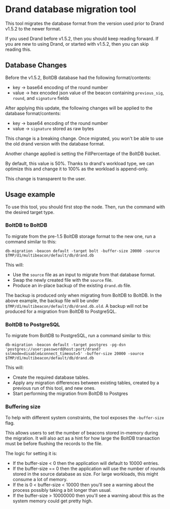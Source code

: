 # Drand database migration tool


This tool migrates the database format from the version used prior to Drand v1.5.2 to the newer format.

If you used Drand before v1.5.2, then you should keep reading forward.
If you are new to using Drand, or started with v1.5.2, then you can skip reading this.

## Database Changes

Before the v1.5.2, BoltDB database had the following format/contents:
- key -> base64 encoding of the round number
- value -> hex encoded json value of the beacon containing `previous_sig`, `round`, and `signature` fields

After applying this update, the following changes will be applied to the database format/contents:
- key -> base64 encoding of the round number
- value -> `signature` stored as raw bytes

This change is a breaking change. Once migrated, you won't be able to use the old drand version with the
database format.

Another change applied is setting the FillPercentage of the BoltDB bucket.

By default, this value is 50%. Thanks to drand's workload type, we can optimize this and
change it to 100% as the workload is append-only.

This change is transparent to the user.


## Usage example

To use this tool, you should first stop the node. Then, run the command with the desired target type.

### BoltDB to BoltDB

To migrate from the pre-1.5 BoltDB storage format to the new one, run a command similar to this:
```shell
db-migration -beacon default -target bolt -buffer-size 20000 -source $TMP/d1/multibeacon/default/db/drand.db
```

This will:
- Use the `source` file as an input to migrate from that database format.
- Swap the newly created file with the `source` file.
- Produce an in-place backup of the existing `drand.db` file.

The backup is produced only when migrating from BoltDB to BoltDB. In the above example,
the backup file will be under `$TMP/d1/multibeacon/default/db/drand.db.old`.
A backup will not be produced for a migration from BoltDB to PostgreSQL.

### BoltDB to PostgreSQL

To migrate from BoltDB to PostgreSQL, run a command similar to this:

```shell
db-migration -beacon default -target postgres -pg-dsn 'postgres://user:password@host:port/drand?sslmode=disable&connect_timeout=5' -buffer-size 20000 -source $TMP/d1/multibeacon/default/db/drand.db 
```

This will:
- Create the required database tables.
- Apply any migration differences between existing tables, created by a previous run of this tool, and new ones.
- Start performing the migration from BoltDB to Postgres

### Buffering size

To help with different system constraints, the tool exposes the `-buffer-size` flag.

This allows users to set the number of beacons stored in-memory during the migration. It will also
act as a hint for how large the BoltDB transaction must be before flushing the records to the file.

The logic for setting it is:
- If the buffer-size < 0 then the application will default to 10000 entries.
- If the buffer-size == 0 then the application will use the number of rounds stored in the source database as size. For large workloads, this might consume a lot of memory.
- If the is 0 < buffer-size < 10000 then you'll see a warning about the process possibly taking a bit longer than usual.
- If the buffer-size > 10000000 then you'll see a warning about this as the system memory could get pretty high.
